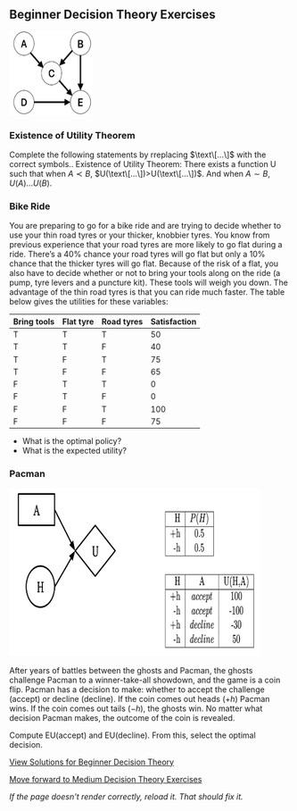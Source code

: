 ## Beginner Decision Theory Exercises

<img src="https://github.com/UMdecisionsupport/DecisionSupport2023/blob/main/images/jdm1.png" width="150" height="150">

### Existence of Utility Theorem
Complete the following statements by rreplacing $\text\[...\]$ with the correct symbols..
Existence of Utility Theorem: There exists a function U such that when $A\prec B$, $U(\text\[...\])>U(\text\[...\])$. And when $A\sim B$, $U(A) \text{\[...\]}  U(B)$.

### Bike Ride
You are preparing to go for a bike ride and are trying to decide whether to use your thin road tyres or your thicker, knobbier tyres. You know from previous experience that your road tyres are more likely to go flat during a ride. There’s a 40% chance your road tyres will go flat but only a 10% chance that the thicker tyres will go flat. Because of the risk of a flat, you also have to decide whether or not to bring your tools along on the ride (a pump, tyre levers and a puncture kit). These tools will weigh you down.
The advantage of the thin road tyres is that you can ride much faster. The table below gives the utilities for these variables:

Bring tools| Flat tyre |	Road tyres |	Satisfaction|
-----------|-----------|-------------|--------------|
T	         |T	         |T	           |50            |
T	         |T	         |F	           |40            |
T	         |F	         |T	           |75            |
T	         |F	         |F	           |65            |
F	         |T	         |T	           |0             |
F	         |T	         |F	           |0             |
F	         |F          |T	           |100           |
F	         |F	         |F	           |75            |

- What is the optimal policy?
- What is the expected utility?

### Pacman

<img src="https://github.com/UMdecisionsupport/DecisionSupport2023/blob/main/images/pacman.png" width="450" height="300">

After years of battles between the ghosts and Pacman, the ghosts challenge Pacman to a winner-take-all showdown, and the game is a coin flip. Pacman has a decision to make: whether to accept the challenge (accept) or decline (decline). If the coin comes out heads ($+h$) Pacman wins. If the coin comes out tails ($-h$), the ghosts win. No matter what decision Pacman makes, the outcome of the coin is revealed.

Compute EU(accept) and EU(decline). From this, select the optimal decision.


[View Solutions for Beginner Decision Theory](https://github.com/UMdecisionsupport/DecisionSupport2023/blob/main/DecisionTheory/Solutions/Beginner_Solutions.md)

[Move forward to Medium Decision Theory Exercises](https://github.com/UMdecisionsupport/DecisionSupport2023/blob/main/DecisionTheory/Medium.md)

*If the page doesn't render correctly, reload it. That should fix it.*
